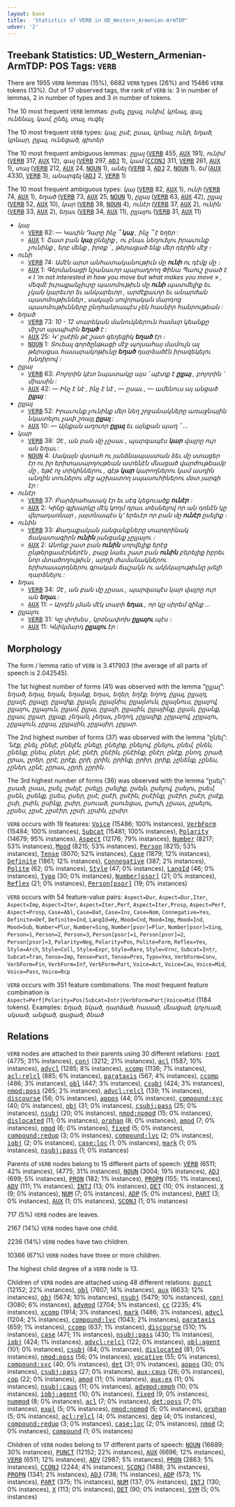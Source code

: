 ```yaml
---
layout: base
title:  'Statistics of VERB in UD_Western_Armenian-ArmTDP'
udver: '2'
---
```


## Treebank Statistics: UD_Western_Armenian-ArmTDP: POS Tags: `VERB`

There are 1955 `VERB` lemmas (15%), 6682 `VERB` types (26%) and 15486 `VERB` tokens (13%).
Out of 17 observed tags, the rank of `VERB` is: 3 in number of lemmas, 2 in number of types and 3 in number of tokens.

The 10 most frequent `VERB` lemmas: <em>ըսել, ըլլալ, ունիմ, կրնալ, գալ, ունենալ, կամ, ընել, տալ, ուզել</em>

The 10 most frequent `VERB` types:  <em>կայ, ըսէ, ըսաւ, կրնայ, ունի, եղած, կրնար, ըլլայ, ունեցած, գիտեր</em>

The 10 most frequent ambiguous lemmas: <em>ըլլալ</em> (<tt><a href="hyw_armtdp-pos-VERB.html">VERB</a></tt> 455, <tt><a href="hyw_armtdp-pos-AUX.html">AUX</a></tt> 191), <em>ունիմ</em> (<tt><a href="hyw_armtdp-pos-VERB.html">VERB</a></tt> 317, <tt><a href="hyw_armtdp-pos-AUX.html">AUX</a></tt> 12), <em>գալ</em> (<tt><a href="hyw_armtdp-pos-VERB.html">VERB</a></tt> 297, <tt><a href="hyw_armtdp-pos-ADJ.html">ADJ</a></tt> 1), <em>կամ</em> (<tt><a href="hyw_armtdp-pos-CCONJ.html">CCONJ</a></tt> 311, <tt><a href="hyw_armtdp-pos-VERB.html">VERB</a></tt> 261, <tt><a href="hyw_armtdp-pos-AUX.html">AUX</a></tt> 1), <em>տալ</em> (<tt><a href="hyw_armtdp-pos-VERB.html">VERB</a></tt> 212, <tt><a href="hyw_armtdp-pos-AUX.html">AUX</a></tt> 24, <tt><a href="hyw_armtdp-pos-NOUN.html">NOUN</a></tt> 1), <em>անել</em> (<tt><a href="hyw_armtdp-pos-VERB.html">VERB</a></tt> 3, <tt><a href="hyw_armtdp-pos-ADJ.html">ADJ</a></tt> 2, <tt><a href="hyw_armtdp-pos-NOUN.html">NOUN</a></tt> 1), <em>եմ</em> (<tt><a href="hyw_armtdp-pos-AUX.html">AUX</a></tt> 4330, <tt><a href="hyw_armtdp-pos-VERB.html">VERB</a></tt> 3), <em>անարգել</em> (<tt><a href="hyw_armtdp-pos-ADJ.html">ADJ</a></tt> 2, <tt><a href="hyw_armtdp-pos-VERB.html">VERB</a></tt> 1)

The 10 most frequent ambiguous types:  <em>կայ</em> (<tt><a href="hyw_armtdp-pos-VERB.html">VERB</a></tt> 82, <tt><a href="hyw_armtdp-pos-AUX.html">AUX</a></tt> 1), <em>ունի</em> (<tt><a href="hyw_armtdp-pos-VERB.html">VERB</a></tt> 74, <tt><a href="hyw_armtdp-pos-AUX.html">AUX</a></tt> 1), <em>եղած</em> (<tt><a href="hyw_armtdp-pos-VERB.html">VERB</a></tt> 73, <tt><a href="hyw_armtdp-pos-AUX.html">AUX</a></tt> 25, <tt><a href="hyw_armtdp-pos-NOUN.html">NOUN</a></tt> 1), <em>ըլլայ</em> (<tt><a href="hyw_armtdp-pos-VERB.html">VERB</a></tt> 63, <tt><a href="hyw_armtdp-pos-AUX.html">AUX</a></tt> 42), <em>ըլլալ</em> (<tt><a href="hyw_armtdp-pos-VERB.html">VERB</a></tt> 52, <tt><a href="hyw_armtdp-pos-AUX.html">AUX</a></tt> 10), <em>կար</em> (<tt><a href="hyw_armtdp-pos-VERB.html">VERB</a></tt> 38, <tt><a href="hyw_armtdp-pos-NOUN.html">NOUN</a></tt> 4), <em>ունէր</em> (<tt><a href="hyw_armtdp-pos-VERB.html">VERB</a></tt> 37, <tt><a href="hyw_armtdp-pos-AUX.html">AUX</a></tt> 2), <em>ունին</em> (<tt><a href="hyw_armtdp-pos-VERB.html">VERB</a></tt> 33, <tt><a href="hyw_armtdp-pos-AUX.html">AUX</a></tt> 2), <em>եղաւ</em> (<tt><a href="hyw_armtdp-pos-VERB.html">VERB</a></tt> 34, <tt><a href="hyw_armtdp-pos-AUX.html">AUX</a></tt> 11), <em>ըլլալու</em> (<tt><a href="hyw_armtdp-pos-VERB.html">VERB</a></tt> 31, <tt><a href="hyw_armtdp-pos-AUX.html">AUX</a></tt> 11)


* <em>կայ</em>
  * <tt><a href="hyw_armtdp-pos-VERB.html">VERB</a></tt> 82: <em>— Կաւին Դարը ինչ ՞ <b>կայ</b> , ինչ ՞ է եղեր :</em>
  * <tt><a href="hyw_armtdp-pos-AUX.html">AUX</a></tt> 1: <em>Շատ բան <b>կայ</b> ընելիք , ու բնաւ նեղուելու իրաւունք չունինք , երբ մենք , իրօք ՛ , թերացած ենք մեր դերին մէջ ։</em>
* <em>ունի</em>
  * <tt><a href="hyw_armtdp-pos-VERB.html">VERB</a></tt> 74: <em>Ամէն արտ անհատականութիւն մը <b>ունի</b> ու դէմք մը ։</em>
  * <tt><a href="hyw_armtdp-pos-AUX.html">AUX</a></tt> 1: <em>Գերմանացի նշանաւոր պարադրող Փինա Պաուշ ըսած է « I ’m not interested in how you move but what makes you move » , մեզմէ իւրաքանչիւրը պատմութիւն մը <b>ունի</b> պատմելիք եւ չկան կարեւոր եւ անկարեւոր , արժէքաւոր եւ անարժան պատմութիւններ , սակայն սովորական մարդոց պատմութիւնները ընդհանրապէս չեն հասնիր հանրութեան :</em>
* <em>եղած</em>
  * <tt><a href="hyw_armtdp-pos-VERB.html">VERB</a></tt> 73: <em>10 - 12 տարեկան մանուկներուն համար կեանքը միշտ այսպիսին <b>եղած</b> է :</em>
  * <tt><a href="hyw_armtdp-pos-AUX.html">AUX</a></tt> 25: <em>Կ՚ ըսէին թէ շատ գեղեցիկ <b>եղած</b> էր ։</em>
  * <tt><a href="hyw_armtdp-pos-NOUN.html">NOUN</a></tt> 1: <em>Տուեալ գործընթացի մէջ պոլսահայ մամուլն ալ թերացաւ հասարակոթիւնը <b>եղած</b> դարձածէն իրազեկելու խնդիրով ։</em>
* <em>ըլլայ</em>
  * <tt><a href="hyw_armtdp-pos-VERB.html">VERB</a></tt> 63: <em>Բոլորին կէտ նպատակը այս ՛ պէտք է <b>ըլլայ</b> , բոլորին ՝ միասին :</em>
  * <tt><a href="hyw_armtdp-pos-AUX.html">AUX</a></tt> 42: <em>— Ինչ է նէ , ինչ է նէ , — ըսաւ , — ամենուս ալ անցած <b>ըլլայ</b> :</em>
* <em>ըլլալ</em>
  * <tt><a href="hyw_armtdp-pos-VERB.html">VERB</a></tt> 52: <em>Իրաւունք չունինք մեր նեղ շրջանակները առաջնային նկատելու չափ շռայլ <b>ըլլալ</b> :</em>
  * <tt><a href="hyw_armtdp-pos-AUX.html">AUX</a></tt> 10: <em>— Այնքան աղուոր <b>ըլլալ</b> եւ այնքան պաղ ՜ …</em>
* <em>կար</em>
  * <tt><a href="hyw_armtdp-pos-VERB.html">VERB</a></tt> 38: <em>Չէ , ան բան մը չըսաւ , պարզապէս <b>կար</b> վայրը ուր ան եղաւ :</em>
  * <tt><a href="hyw_armtdp-pos-NOUN.html">NOUN</a></tt> 4: <em>Սակայն վստահ ու յանձնապաստան ձեւ մը ստացեր էր ու իր երիտասարդութեան ատենէն մնացած վարժութեամբ մը , եթէ ոչ տիկիններու , գէթ <b>կար</b> կարողներու կամ ասդին անդին տուներու մէջ աշխատող սպասուհիներու մօտ յարգի էր :</em>
* <em>ունէր</em>
  * <tt><a href="hyw_armtdp-pos-VERB.html">VERB</a></tt> 37: <em>Բարձրահասակ էր եւ սէգ կեցուածք <b>ունէր</b> ։</em>
  * <tt><a href="hyw_armtdp-pos-AUX.html">AUX</a></tt> 2: <em>Կինը գլխարկը մէկ կողմ դրաւ տեսնելով որ ան դռնէն կը վերադառնար , յայտնապէս կ՚ երեւէր որ բան մը <b>ունէր</b> ըսելիք ։</em>
* <em>ունին</em>
  * <tt><a href="hyw_armtdp-pos-VERB.html">VERB</a></tt> 33: <em>Քաղաքական յանցանքները տարօրինակ ճակատագիրն <b>ունին</b> յանցանք չըլլալու ։</em>
  * <tt><a href="hyw_armtdp-pos-AUX.html">AUX</a></tt> 2: <em>Անոնք շատ բան <b>ունին</b> սորվելիք երէց ընթերցասէրներէն , բայց նաեւ շատ բան <b>ունին</b> բերելիք իբրեւ նոր մտածողութիւն , արդի ժամանակներու երիտասարդներու գրական ճաշակն ու ակնկալութիւնը լսելի դարձնելու :</em>
* <em>եղաւ</em>
  * <tt><a href="hyw_armtdp-pos-VERB.html">VERB</a></tt> 34: <em>Չէ , ան բան մը չըսաւ , պարզապէս կար վայրը ուր ան <b>եղաւ</b> :</em>
  * <tt><a href="hyw_armtdp-pos-AUX.html">AUX</a></tt> 11: <em>– Արդէն լման մէկ տարի <b>եղաւ</b> , որ կը սիրեմ զինք …</em>
* <em>ըլլալու</em>
  * <tt><a href="hyw_armtdp-pos-VERB.html">VERB</a></tt> 31: <em>Կը փոխես , կրօնափոխ <b>ըլլալու</b> պէս ։</em>
  * <tt><a href="hyw_armtdp-pos-AUX.html">AUX</a></tt> 11: <em>Կնիկմարդ <b>ըլլալու</b> էր :</em>

## Morphology

The form / lemma ratio of `VERB` is 3.417903 (the average of all parts of speech is 2.042545).

The 1st highest number of forms (41) was observed with the lemma “ըլլալ”: <em>եղած, եղայ, եղան, եղանք, եղաւ, եղեր, եղէք, եղող, ըլլալ, ըլլալդ, ըլլալէ, ըլլալը, ըլլալիք, ըլլալն, ըլլալնիս, ըլլալնուն, ըլլալնուս, ըլլալով, ըլլալու, ըլլալուն, ըլլամ, ըլլայ, ըլլայի, ըլլային, ըլլայինք, ըլլան, ըլլանք, ըլլաս, ըլլար, ըլլաք, չեղան, չեղաւ, չեղող, չըլլալիք, չըլլալով, չըլլալու, չըլլալուն, չըլլայ, չըլլային, չըլլայիր, չըլլար</em>.

The 2nd highest number of forms (37) was observed with the lemma “ընել”: <em>՚նէք, ընել, ընելէ, ընելէն, ընելը, ընելիք, ընելով, ընելու, ընեմ, ընեն, ընենք, ընես, ըներ, ընէ, ընէի, ընէին, ընէինք, ընէր, ընէք, ընող, ըրած, ըրաւ, ըրեր, ըրէ, ըրէք, ըրի, ըրին, ըրինք, ըրիր, ըրիք, չընենք, չընես, չըներ, չընէ, չըրաւ, չըրի, չըրին</em>.

The 3rd highest number of forms (36) was observed with the lemma “ըսել”: <em>ըսած, ըսաւ, ըսել, ըսելէ, ըսելը, ըսելիք, ըսելն, ըսելով, ըսելու, ըսեմ, ըսեն, ըսենք, ըսես, ըսեր, ըսէ, ըսէի, ըսէին, ըսէինք, ըսէիր, ըսէր, ըսէք, ըսի, ըսին, ըսինք, ըսիր, ըսուած, ըսուեցաւ, ըսուի, չըսաւ, չըսելու, չըսես, չըսէ, չըսէիր, չըսի, չըսին, չըսիր</em>.

`VERB` occurs with 19 features: <tt><a href="hyw_armtdp-feat-Voice.html">Voice</a></tt> (15486; 100% instances), <tt><a href="hyw_armtdp-feat-VerbForm.html">VerbForm</a></tt> (15484; 100% instances), <tt><a href="hyw_armtdp-feat-Subcat.html">Subcat</a></tt> (15481; 100% instances), <tt><a href="hyw_armtdp-feat-Polarity.html">Polarity</a></tt> (14679; 95% instances), <tt><a href="hyw_armtdp-feat-Aspect.html">Aspect</a></tt> (12176; 79% instances), <tt><a href="hyw_armtdp-feat-Number.html">Number</a></tt> (8217; 53% instances), <tt><a href="hyw_armtdp-feat-Mood.html">Mood</a></tt> (8215; 53% instances), <tt><a href="hyw_armtdp-feat-Person.html">Person</a></tt> (8215; 53% instances), <tt><a href="hyw_armtdp-feat-Tense.html">Tense</a></tt> (8070; 52% instances), <tt><a href="hyw_armtdp-feat-Case.html">Case</a></tt> (1879; 12% instances), <tt><a href="hyw_armtdp-feat-Definite.html">Definite</a></tt> (1861; 12% instances), <tt><a href="hyw_armtdp-feat-Connegative.html">Connegative</a></tt> (387; 2% instances), <tt><a href="hyw_armtdp-feat-Polite.html">Polite</a></tt> (62; 0% instances), <tt><a href="hyw_armtdp-feat-Style.html">Style</a></tt> (47; 0% instances), <tt><a href="hyw_armtdp-feat-LangId.html">LangId</a></tt> (46; 0% instances), <tt><a href="hyw_armtdp-feat-Typo.html">Typo</a></tt> (30; 0% instances), <tt><a href="hyw_armtdp-feat-Number-psor.html">Number[psor]</a></tt> (21; 0% instances), <tt><a href="hyw_armtdp-feat-Reflex.html">Reflex</a></tt> (21; 0% instances), <tt><a href="hyw_armtdp-feat-Person-psor.html">Person[psor]</a></tt> (19; 0% instances)

`VERB` occurs with 54 feature-value pairs: `Aspect=Dur`, `Aspect=Dur,Iter`, `Aspect=Imp`, `Aspect=Iter`, `Aspect=Iter,Perf`, `Aspect=Iter,Prosp`, `Aspect=Perf`, `Aspect=Prosp`, `Case=Abl`, `Case=Dat`, `Case=Ins`, `Case=Nom`, `Connegative=Yes`, `Definite=Def`, `Definite=Ind`, `LangId=Hy`, `Mood=Cnd`, `Mood=Imp`, `Mood=Ind`, `Mood=Sub`, `Number=Plur`, `Number=Sing`, `Number[psor]=Plur`, `Number[psor]=Sing`, `Person=1`, `Person=2`, `Person=3`, `Person[psor]=1`, `Person[psor]=2`, `Person[psor]=3`, `Polarity=Neg`, `Polarity=Pos`, `Polite=Form`, `Reflex=Yes`, `Style=Arch`, `Style=Coll`, `Style=Expr`, `Style=Rare`, `Style=Vrnc`, `Subcat=Intr`, `Subcat=Tran`, `Tense=Imp`, `Tense=Past`, `Tense=Pres`, `Typo=Yes`, `VerbForm=Conv`, `VerbForm=Fin`, `VerbForm=Inf`, `VerbForm=Part`, `Voice=Act`, `Voice=Cau`, `Voice=Mid`, `Voice=Pass`, `Voice=Rcp`

`VERB` occurs with 351 feature combinations.
The most frequent feature combination is `Aspect=Perf|Polarity=Pos|Subcat=Intr|VerbForm=Part|Voice=Mid` (1184 tokens).
Examples: <em>եղած, եկած, դարձած, հասած, մնացած, կոչուած, սկսած, անցած, գացած, ծնած</em>


## Relations

`VERB` nodes are attached to their parents using 30 different relations: <tt><a href="hyw_armtdp-dep-root.html">root</a></tt> (4775; 31% instances), <tt><a href="hyw_armtdp-dep-conj.html">conj</a></tt> (3212; 21% instances), <tt><a href="hyw_armtdp-dep-acl.html">acl</a></tt> (1587; 10% instances), <tt><a href="hyw_armtdp-dep-advcl.html">advcl</a></tt> (1285; 8% instances), <tt><a href="hyw_armtdp-dep-xcomp.html">xcomp</a></tt> (1136; 7% instances), <tt><a href="hyw_armtdp-dep-acl-relcl.html">acl:relcl</a></tt> (885; 6% instances), <tt><a href="hyw_armtdp-dep-parataxis.html">parataxis</a></tt> (567; 4% instances), <tt><a href="hyw_armtdp-dep-ccomp.html">ccomp</a></tt> (486; 3% instances), <tt><a href="hyw_armtdp-dep-obl.html">obl</a></tt> (447; 3% instances), <tt><a href="hyw_armtdp-dep-csubj.html">csubj</a></tt> (424; 3% instances), <tt><a href="hyw_armtdp-dep-nmod-poss.html">nmod:poss</a></tt> (265; 2% instances), <tt><a href="hyw_armtdp-dep-advcl-relcl.html">advcl:relcl</a></tt> (139; 1% instances), <tt><a href="hyw_armtdp-dep-discourse.html">discourse</a></tt> (56; 0% instances), <tt><a href="hyw_armtdp-dep-appos.html">appos</a></tt> (44; 0% instances), <tt><a href="hyw_armtdp-dep-compound-svc.html">compound:svc</a></tt> (40; 0% instances), <tt><a href="hyw_armtdp-dep-obj.html">obj</a></tt> (31; 0% instances), <tt><a href="hyw_armtdp-dep-csubj-pass.html">csubj:pass</a></tt> (25; 0% instances), <tt><a href="hyw_armtdp-dep-nsubj.html">nsubj</a></tt> (20; 0% instances), <tt><a href="hyw_armtdp-dep-nmod-npmod.html">nmod:npmod</a></tt> (15; 0% instances), <tt><a href="hyw_armtdp-dep-dislocated.html">dislocated</a></tt> (11; 0% instances), <tt><a href="hyw_armtdp-dep-orphan.html">orphan</a></tt> (8; 0% instances), <tt><a href="hyw_armtdp-dep-amod.html">amod</a></tt> (7; 0% instances), <tt><a href="hyw_armtdp-dep-nmod.html">nmod</a></tt> (6; 0% instances), <tt><a href="hyw_armtdp-dep-fixed.html">fixed</a></tt> (5; 0% instances), <tt><a href="hyw_armtdp-dep-compound-redup.html">compound:redup</a></tt> (3; 0% instances), <tt><a href="hyw_armtdp-dep-compound-lvc.html">compound:lvc</a></tt> (2; 0% instances), <tt><a href="hyw_armtdp-dep-iobj.html">iobj</a></tt> (2; 0% instances), <tt><a href="hyw_armtdp-dep-case-loc.html">case:loc</a></tt> (1; 0% instances), <tt><a href="hyw_armtdp-dep-mark.html">mark</a></tt> (1; 0% instances), <tt><a href="hyw_armtdp-dep-nsubj-pass.html">nsubj:pass</a></tt> (1; 0% instances)

Parents of `VERB` nodes belong to 15 different parts of speech: <tt><a href="hyw_armtdp-pos-VERB.html">VERB</a></tt> (6511; 42% instances),  (4775; 31% instances), <tt><a href="hyw_armtdp-pos-NOUN.html">NOUN</a></tt> (3004; 19% instances), <tt><a href="hyw_armtdp-pos-ADJ.html">ADJ</a></tt> (699; 5% instances), <tt><a href="hyw_armtdp-pos-PRON.html">PRON</a></tt> (182; 1% instances), <tt><a href="hyw_armtdp-pos-PROPN.html">PROPN</a></tt> (155; 1% instances), <tt><a href="hyw_armtdp-pos-ADV.html">ADV</a></tt> (111; 1% instances), <tt><a href="hyw_armtdp-pos-INTJ.html">INTJ</a></tt> (13; 0% instances), <tt><a href="hyw_armtdp-pos-DET.html">DET</a></tt> (10; 0% instances), <tt><a href="hyw_armtdp-pos-X.html">X</a></tt> (9; 0% instances), <tt><a href="hyw_armtdp-pos-NUM.html">NUM</a></tt> (7; 0% instances), <tt><a href="hyw_armtdp-pos-ADP.html">ADP</a></tt> (5; 0% instances), <tt><a href="hyw_armtdp-pos-PART.html">PART</a></tt> (3; 0% instances), <tt><a href="hyw_armtdp-pos-AUX.html">AUX</a></tt> (1; 0% instances), <tt><a href="hyw_armtdp-pos-SCONJ.html">SCONJ</a></tt> (1; 0% instances)

717 (5%) `VERB` nodes are leaves.

2167 (14%) `VERB` nodes have one child.

2236 (14%) `VERB` nodes have two children.

10366 (67%) `VERB` nodes have three or more children.

The highest child degree of a `VERB` node is 13.

Children of `VERB` nodes are attached using 48 different relations: <tt><a href="hyw_armtdp-dep-punct.html">punct</a></tt> (12152; 22% instances), <tt><a href="hyw_armtdp-dep-obl.html">obl</a></tt> (7607; 14% instances), <tt><a href="hyw_armtdp-dep-aux.html">aux</a></tt> (6633; 12% instances), <tt><a href="hyw_armtdp-dep-obj.html">obj</a></tt> (5674; 10% instances), <tt><a href="hyw_armtdp-dep-nsubj.html">nsubj</a></tt> (5479; 10% instances), <tt><a href="hyw_armtdp-dep-conj.html">conj</a></tt> (3080; 6% instances), <tt><a href="hyw_armtdp-dep-advmod.html">advmod</a></tt> (2704; 5% instances), <tt><a href="hyw_armtdp-dep-cc.html">cc</a></tt> (2235; 4% instances), <tt><a href="hyw_armtdp-dep-xcomp.html">xcomp</a></tt> (1914; 3% instances), <tt><a href="hyw_armtdp-dep-mark.html">mark</a></tt> (1486; 3% instances), <tt><a href="hyw_armtdp-dep-advcl.html">advcl</a></tt> (1204; 2% instances), <tt><a href="hyw_armtdp-dep-compound-lvc.html">compound:lvc</a></tt> (1043; 2% instances), <tt><a href="hyw_armtdp-dep-parataxis.html">parataxis</a></tt> (659; 1% instances), <tt><a href="hyw_armtdp-dep-ccomp.html">ccomp</a></tt> (637; 1% instances), <tt><a href="hyw_armtdp-dep-discourse.html">discourse</a></tt> (510; 1% instances), <tt><a href="hyw_armtdp-dep-case.html">case</a></tt> (471; 1% instances), <tt><a href="hyw_armtdp-dep-nsubj-pass.html">nsubj:pass</a></tt> (430; 1% instances), <tt><a href="hyw_armtdp-dep-iobj.html">iobj</a></tt> (424; 1% instances), <tt><a href="hyw_armtdp-dep-advcl-relcl.html">advcl:relcl</a></tt> (122; 0% instances), <tt><a href="hyw_armtdp-dep-obl-agent.html">obl:agent</a></tt> (101; 0% instances), <tt><a href="hyw_armtdp-dep-csubj.html">csubj</a></tt> (84; 0% instances), <tt><a href="hyw_armtdp-dep-dislocated.html">dislocated</a></tt> (81; 0% instances), <tt><a href="hyw_armtdp-dep-nmod-poss.html">nmod:poss</a></tt> (56; 0% instances), <tt><a href="hyw_armtdp-dep-vocative.html">vocative</a></tt> (55; 0% instances), <tt><a href="hyw_armtdp-dep-compound-svc.html">compound:svc</a></tt> (40; 0% instances), <tt><a href="hyw_armtdp-dep-det.html">det</a></tt> (31; 0% instances), <tt><a href="hyw_armtdp-dep-appos.html">appos</a></tt> (30; 0% instances), <tt><a href="hyw_armtdp-dep-csubj-pass.html">csubj:pass</a></tt> (27; 0% instances), <tt><a href="hyw_armtdp-dep-aux-caus.html">aux:caus</a></tt> (26; 0% instances), <tt><a href="hyw_armtdp-dep-cop.html">cop</a></tt> (22; 0% instances), <tt><a href="hyw_armtdp-dep-amod.html">amod</a></tt> (11; 0% instances), <tt><a href="hyw_armtdp-dep-aux-ex.html">aux:ex</a></tt> (11; 0% instances), <tt><a href="hyw_armtdp-dep-nsubj-caus.html">nsubj:caus</a></tt> (11; 0% instances), <tt><a href="hyw_armtdp-dep-advmod-emph.html">advmod:emph</a></tt> (10; 0% instances), <tt><a href="hyw_armtdp-dep-iobj-agent.html">iobj:agent</a></tt> (10; 0% instances), <tt><a href="hyw_armtdp-dep-fixed.html">fixed</a></tt> (9; 0% instances), <tt><a href="hyw_armtdp-dep-nummod.html">nummod</a></tt> (8; 0% instances), <tt><a href="hyw_armtdp-dep-acl.html">acl</a></tt> (7; 0% instances), <tt><a href="hyw_armtdp-dep-det-poss.html">det:poss</a></tt> (7; 0% instances), <tt><a href="hyw_armtdp-dep-expl.html">expl</a></tt> (5; 0% instances), <tt><a href="hyw_armtdp-dep-nmod-npmod.html">nmod:npmod</a></tt> (5; 0% instances), <tt><a href="hyw_armtdp-dep-orphan.html">orphan</a></tt> (5; 0% instances), <tt><a href="hyw_armtdp-dep-acl-relcl.html">acl:relcl</a></tt> (4; 0% instances), <tt><a href="hyw_armtdp-dep-dep.html">dep</a></tt> (4; 0% instances), <tt><a href="hyw_armtdp-dep-compound-redup.html">compound:redup</a></tt> (3; 0% instances), <tt><a href="hyw_armtdp-dep-case-loc.html">case:loc</a></tt> (2; 0% instances), <tt><a href="hyw_armtdp-dep-nmod.html">nmod</a></tt> (2; 0% instances), <tt><a href="hyw_armtdp-dep-compound.html">compound</a></tt> (1; 0% instances)

Children of `VERB` nodes belong to 17 different parts of speech: <tt><a href="hyw_armtdp-pos-NOUN.html">NOUN</a></tt> (16689; 30% instances), <tt><a href="hyw_armtdp-pos-PUNCT.html">PUNCT</a></tt> (12152; 22% instances), <tt><a href="hyw_armtdp-pos-AUX.html">AUX</a></tt> (6696; 12% instances), <tt><a href="hyw_armtdp-pos-VERB.html">VERB</a></tt> (6511; 12% instances), <tt><a href="hyw_armtdp-pos-ADV.html">ADV</a></tt> (2987; 5% instances), <tt><a href="hyw_armtdp-pos-PRON.html">PRON</a></tt> (2863; 5% instances), <tt><a href="hyw_armtdp-pos-CCONJ.html">CCONJ</a></tt> (2244; 4% instances), <tt><a href="hyw_armtdp-pos-SCONJ.html">SCONJ</a></tt> (1488; 3% instances), <tt><a href="hyw_armtdp-pos-PROPN.html">PROPN</a></tt> (1341; 2% instances), <tt><a href="hyw_armtdp-pos-ADJ.html">ADJ</a></tt> (738; 1% instances), <tt><a href="hyw_armtdp-pos-ADP.html">ADP</a></tt> (573; 1% instances), <tt><a href="hyw_armtdp-pos-PART.html">PART</a></tt> (375; 1% instances), <tt><a href="hyw_armtdp-pos-NUM.html">NUM</a></tt> (137; 0% instances), <tt><a href="hyw_armtdp-pos-INTJ.html">INTJ</a></tt> (130; 0% instances), <tt><a href="hyw_armtdp-pos-X.html">X</a></tt> (113; 0% instances), <tt><a href="hyw_armtdp-pos-DET.html">DET</a></tt> (90; 0% instances), <tt><a href="hyw_armtdp-pos-SYM.html">SYM</a></tt> (5; 0% instances)

